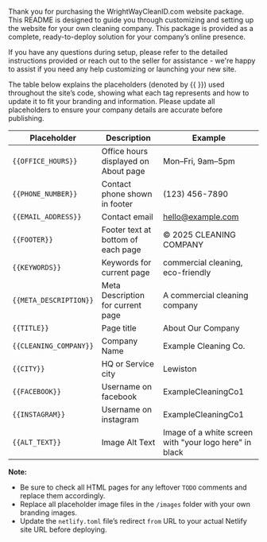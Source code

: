 Thank you for purchasing the WrightWayCleanID.com website package. This README is designed to guide you through customizing and setting up the website for your own cleaning company.
This package is provided as a complete, ready-to-deploy solution for your company’s online presence.

If you have any questions during setup, please refer to the detailed instructions provided or reach out to the seller for assistance - we're happy to assist if you need any help customizing or launching your new site.

The table below explains the placeholders (denoted by {{ }}) used throughout the site’s code, showing what each tag represents and how to update it to fit your branding and information. 
Please update all placeholders to ensure your company details are accurate before publishing.


| Placeholder         | Description                          | Example                    |
|---------------------|--------------------------------------|----------------------------|
| `{{OFFICE_HOURS}}`  | Office hours displayed on About page | Mon–Fri, 9am–5pm           |
| `{{PHONE_NUMBER}}`  | Contact phone shown in footer        | (123) 456-7890             |
| `{{EMAIL_ADDRESS}}` | Contact email                        | hello@example.com          |
| `{{FOOTER}}`        | Footer text at bottom of each page   | © 2025 CLEANING COMPANY    |
| `{{KEYWORDS}}`        | Keywords for current page   | commercial cleaning, eco-friendly    |
| `{{META_DESCRIPTION}}`        | Meta Description for current page   | A commercial cleaning company   |
| `{{TITLE}}`        | Page title   | About Our Company    |
| `{{CLEANING_COMPANY}}`        | Company Name   | Example Cleaning Co.    |
| `{{CITY}}`        | HQ or Service city   | Lewiston    |
| `{{FACEBOOK}}`        | Username on facebook   | ExampleCleaningCo1   |
| `{{INSTAGRAM}}`        | Username on instagram  | ExampleCleaningCo1   |
| `{{ALT_TEXT}}`        | Image Alt Text   | Image of a white screen with "your logo here" in black    |


**Note:**  
- Be sure to check all HTML pages for any leftover `TODO` comments and replace them accordingly.  
- Replace all placeholder image files in the `/images` folder with your own branding images.  
- Update the `netlify.toml` file’s redirect `from` URL to your actual Netlify site URL before deploying.
